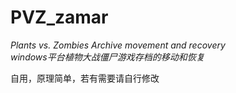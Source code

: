 # PVZ_zamar
*Plants vs. Zombies Archive movement and recovery*  
*windows平台植物大战僵尸游戏存档的移动和恢复*  

自用，原理简单，若有需要请自行修改
